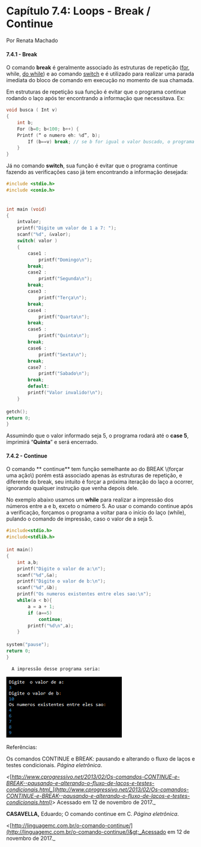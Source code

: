 # **Capítulo 7.4: Loops - Break / Continue**

Por Renata Machado

#### 7.4.1 - Break

O comando **break** é geralmente associado às estruturas de repetição \([for](https://alexsalgado.gitbooks.io/introducao-a-programacao-em-c/content/capitulo-71-for.html), while, [do while](https://alexsalgado.gitbooks.io/introducao-a-programacao-em-c/content/capitulo-7-loops-dowhile.html)\) e ao comando [switch](https://alexsalgado.gitbooks.io/introducao-a-programacao-em-c/content/capitulo-62-tomada-de-decisoes-switch.html) e é utilizado para realizar uma parada imediata do bloco de comando em execução no momento de sua chamada.

Em estruturas de repetição sua função é evitar que o programa continue rodando o laço após ter encontrando a informação que necessitava. Ex:

```c
void busca ( Int v)
{
    int b;
    For (b=0; b<100; b++) {
    Printf (“ o numero eh: %d”, b);
        If (b==v) break; // se b for igual o valor buscado, o programa sairá do FOR e continuará com sua execução
    }
}
```

Já no comando **switch**, sua função é evitar que o programa continue fazendo as verificações caso já tem encontrando a informação desejada:

```c
#include <stdio.h>
#include <conio.h>


int main (void)
{
    intvalor;
    printf("Digite um valor de 1 a 7: ");
    scanf("%d", &valor);
    switch( valor )
    {
        case1 :
            printf("Domingo\n");
        break;
        case2 :
            printf("Segunda\n");
        break;
        case3 :
            printf("Terça\n");
        break;
        case4 :
            printf("Quarta\n");
        break;
        case5 :
            printf("Quinta\n");
        break;
        case6 :
            printf("Sexta\n");
        break;
        case7 :
            printf("Sabado\n");
        break;
        default:
        printf("Valor invalido!\n");
    }

getch();
return 0;
}
```

Assumindo que o valor informado seja 5, o programa rodará até o **case 5**, imprimirá “**Quinta**” e será encerrado.

#### 7.4.2 - Continue

 O comando ** continue** tem função semelhante ao do BREAK \\(forçar uma ação\\) porém está associado apenas às estruturas de repetição, e diferente do break, seu intuito é forçar a próxima iteração do laço a ocorrer, ignorando qualquer instrução que venha depois dele.

  


No exemplo abaixo usamos um **while** para realizar a impressão dos números entre a e b, exceto o número 5. Ao usar o comando continue após a verificação, forçamos o programa a voltar para o início do laço \(while\), pulando o comando de impressão, caso o valor de a seja 5.

 



```c
#include<stdio.h>
#include<stdlib.h>

int main()
{
    int a,b;
    printf("Digite o valor de a:\n");
    scanf("%d",&a);
    printf("Digite o valor de b:\n");
    scanf("%d",&b);
    printf("Os numeros existentes entre eles sao:\n");
    while(a < b){
        a = a + 1;
        if (a==5)
            continue;
        printf("%d\n",a);
    }

system("pause");
return 0;
}
```

```
  A impressão desse programa seria:
```

![](/assets/continue.png)





Referências:

 Os comandos CONTINUE e BREAK: pausando e alterando o fluxo de laços e testes condicionais. _Página eletrônica_.

_&lt;_[_http://www.cprogressivo.net/2013/02/Os-comandos-CONTINUE-e-BREAK--pausando-e-alterando-o-fluxo-de-lacos-e-testes-condicionais.html_](http://www.cprogressivo.net/2013/02/Os-comandos-CONTINUE-e-BREAK--pausando-e-alterando-o-fluxo-de-lacos-e-testes-condicionais.html)_&gt; Acessado em 12 de novembro de 2017._

**CASAVELLA,** Eduardo; O comando continue em C. _Página eletrônica_.

&lt;[http://linguagemc.com.br/o-comando-continue/](http://linguagemc.com.br/o-comando-continue/)&gt;_Acessado em 12 de novembro de 2017._

 

